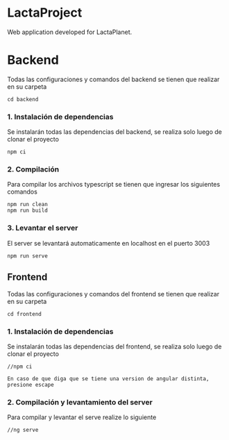 # LactaProject
Web application developed for LactaPlanet.

# Backend

Todas las configuraciones y comandos del backend se tienen que realizar en su carpeta
```
cd backend
```

### 1. Instalación de dependencias
Se instalarán todas las dependencias del backend, se realiza solo luego de clonar el proyecto
```
npm ci
```

### 2. Compilación
Para compilar los archivos typescript se tienen que ingresar los siguientes comandos
```
npm run clean
npm run build
```

### 3. Levantar el server
El server se levantará automaticamente en localhost en el puerto 3003
```
npm run serve
```

## Frontend

Todas las configuraciones y comandos del frontend se tienen que realizar en su carpeta
```
cd frontend
```

### 1. Instalación de dependencias
Se instalarán todas las dependencias del frontend, se realiza solo luego de clonar el proyecto
```
//npm ci
```
`En caso de que diga que se tiene una version de angular distinta, presione escape`

### 2. Compilación y levantamiento del server
Para compilar y levantar el serve realize lo siguiente
```
//ng serve
```

